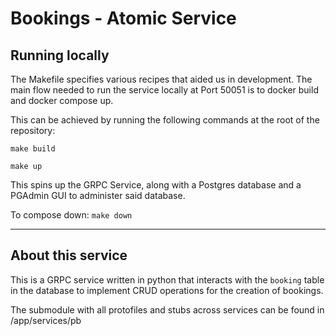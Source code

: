 # Bookings - Atomic Service

## Running locally
The Makefile specifies various recipes that aided us in development. The main flow needed to run the service locally at Port 50051 is to docker build and docker compose up. 

This can be achieved by running the following commands at the root of the repository:

`make build`

`make up`

This spins up the GRPC Service, along with a Postgres database and a PGAdmin GUI to administer said database.

To compose down:
`make down`

---
## About this service
This is a GRPC service written in python that interacts with the `booking` table in the database to implement CRUD operations for the creation of bookings. 

The submodule with all protofiles and stubs across services can be found in /app/services/pb


